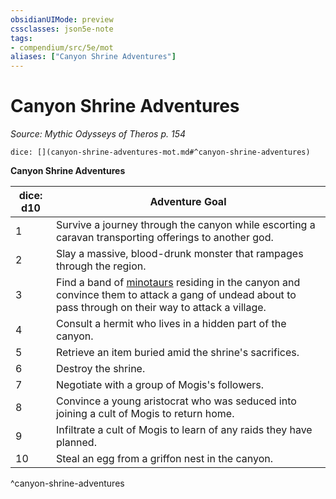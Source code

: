 ```yaml
---
obsidianUIMode: preview
cssclasses: json5e-note
tags:
- compendium/src/5e/mot
aliases: ["Canyon Shrine Adventures"]
---
```

# Canyon Shrine Adventures
*Source: Mythic Odysseys of Theros p. 154* 

`dice: [](canyon-shrine-adventures-mot.md#^canyon-shrine-adventures)`

**Canyon Shrine Adventures**

| dice: d10 | Adventure Goal |
|-----------|----------------|
| 1 | Survive a journey through the canyon while escorting a caravan transporting offerings to another god. |
| 2 | Slay a massive, blood-drunk monster that rampages through the region. |
| 3 | Find a band of [minotaurs](compendium/bestiary/monstrosity/minotaur.md) residing in the canyon and convince them to attack a gang of undead about to pass through on their way to attack a village. |
| 4 | Consult a hermit who lives in a hidden part of the canyon. |
| 5 | Retrieve an item buried amid the shrine's sacrifices. |
| 6 | Destroy the shrine. |
| 7 | Negotiate with a group of Mogis's followers. |
| 8 | Convince a young aristocrat who was seduced into joining a cult of Mogis to return home. |
| 9 | Infiltrate a cult of Mogis to learn of any raids they have planned. |
| 10 | Steal an egg from a griffon nest in the canyon. |
^canyon-shrine-adventures